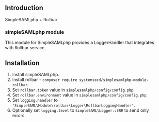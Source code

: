 ## Introduction

SimpleSAMLphp + Rollbar

### simpleSAMLphp module

This module for SimpleSAMLphp provides a LoggerHandler that integrates with Rollbar service.

## Installation

1. Install simpleSAMLphp.
3. Install rollbar - `composer require systemseed/simplesamlphp-module-rollbar`.
4. Set `rollbar.token` value in `simplesamlphp/config/config.php`.
4. Set `rollbar.environment` value in `simplesamlphp/config/config.php`.
5. Set `logging.handler` to `'SimpleSAML\Module\rollbar\Logger\RollbarLoggingHandler'`.
6. Optionally set `logging.level` to `SimpleSAML\Logger::ERR` to send only errors.

